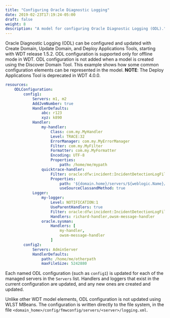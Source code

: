 ```yaml
---
title: "Configuring Oracle Diagnostic Logging"
date: 2019-02-23T17:19:24-05:00
draft: false
weight: 8
description: "A model for configuring Oracle Diagnostic Logging (ODL)."
---
```



Oracle Diagnostic Logging (ODL) can be configured and updated with Create Domain, Update Domain, and Deploy Applications Tools, starting with WDT release 1.5.2.
ODL configuration is supported only for offline mode in WDT. ODL configuration is not added when a model is created using the Discover Domain Tool.
This example shows how some common configuration elements can be represented in the model. **NOTE**: The Deploy Applications Tool is deprecated in WDT 4.0.0.

```yaml
resources:
    ODLConfiguration:
        config1:
            Servers: m1, m2
            AddJvmNumber: true
            HandlerDefaults:
                abc: r123
                xyz: k890
            Handler:
                my-handler:
                    Class: com.my.MyHandler
                    Level: TRACE:32
                    ErrorManager: com.my.MyErrorManager
                    Filter: com.my.MyFilter
                    Formatter: com.my.MyFormatter
                    Encoding: UTF-8
                    Properties:
                        path: /home/me/mypath
                quicktrace-handler:
                    Filter: oracle:dfw:incident:IncidentDetectionLogFilter
                    Properties:
                        path: '${domain.home}/servers/${weblogic.Name}/logs/${weblogic.Name}-myhistory.log'
                        useSourceClassandMethod: true
            Logger:
                my-logger:
                    Level: NOTIFICATION:1
                    UseParentHandlers: true
                    Filter: oracle:dfw:incident:IncidentDetectionLogFilter
                    Handlers: richard-handler,owsm-message-handler
                oracle.sysman:
                    Handlers: [
                        my-handler,
                        owsm-message-handler
                    ]
        config2:
            Servers: AdminServer
            HandlerDefaults:
                path: /home/me/otherpath
                maxFileSize: 5242880
```

Each named ODL configuration (such as `config1`) is updated for each of the managed servers in the `Servers` list. Handlers and loggers that exist in the current configuration are updated, and any new ones are created and updated.

Unlike other WDT model elements, ODL configuration is not updated using WLST MBeans. The configuration is written directly to the file system, in the file `<domain_home>/config/fmwconfig/servers/<server>/logging.xml`.
